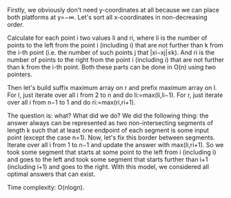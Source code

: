 Firstly, we obviously don't need y-coordinates at all because we can place both platforms at y=−∞. Let's sort all x-coordinates in non-decreasing order.

Calculate for each point i two values li and ri, where li is the number of points to the left from the point i (including i) that are not further than k from the i-th point (i.e. the number of such points j that |xi−xj|≤k). And ri is the number of points to the right from the point i (including i) that are not further than k from the i-th point. Both these parts can be done in O(n) using two pointers.

Then let's build suffix maximum array on r and prefix maximum array on l. For l, just iterate over all i from 2 to n and do li:=max(li,li−1). For r, just iterate over all i from n−1 to 1 and do ri:=max(ri,ri+1).

The question is: what? What did we do? We did the following thing: the answer always can be represented as two non-intersecting segments of length k such that at least one endpoint of each segment is some input point (except the case n=1). Now, let's fix this border between segments. Iterate over all i from 1 to n−1 and update the answer with max(li,ri+1). So we took some segment that starts at some point to the left from i (including i) and goes to the left and took some segment that starts further than i+1 (including i+1) and goes to the right. With this model, we considered all optimal answers that can exist.

Time complexity: O(nlogn).
